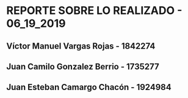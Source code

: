 # REPORTE SOBRE LO REALIZADO - 06_19_2019

## Víctor Manuel Vargas Rojas  - 1842274
## Juan Camilo Gonzalez Berrio - 1735277 
## Juan Esteban Camargo Chacón - 1924984
